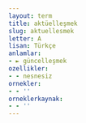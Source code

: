 ```yaml
---
layout: term
title: aktüelleşmek
slug: aktuellesmek
letter: A
lisan: Türkçe
anlamlar:
- ► güncelleşmek
ozellikler:
- - nesnesiz
ornekler:
- - ''
orneklerkaynak:
- - ''
---
```

